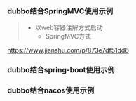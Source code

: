 ### dubbo结合SpringMVC使用示例

>- 以web容器注解方式启动
>   - SpringMVC方式

https://www.jianshu.com/p/873e7df51dd6

### dubbo结合spring-boot使用示例

### dubbo结合nacos使用示例